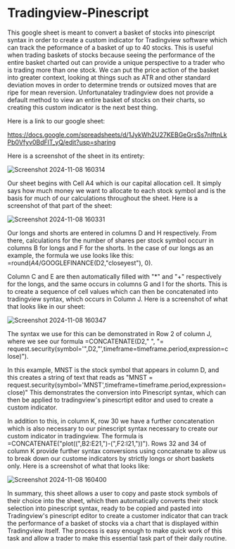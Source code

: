 # Tradingview-Pinescript

This google sheet is meant to convert a basket of stocks into pinescript syntax in order to create a custom indicator for Tradingview software which can track the peformance of a basket of up to 40 stocks. This is useful when trading baskets of stocks because seeing the performance of the entire basket charted out can provide a unique perspective to a trader who is trading more than one stock. We can put the price action of the basket into greater context, looking at things such as ATR and other standard deviation moves in order to determine trends or outsized moves that are ripe for mean reversion. Unfortunataley tradingview does not provide a default method to view an entire basket of stocks on their charts, so  creating this custom indicator is the next best thing.

Here is a link to our google sheet:

https://docs.google.com/spreadsheets/d/1JykWh2U27KEBGeGrsSs7nlftnLkPb0Vfyv0BdFlT_yQ/edit?usp=sharing

Here is a screenshot of the sheet in its entirety:

![Screenshot 2024-11-08 160314](https://github.com/user-attachments/assets/e75435c4-6247-4a57-984d-31ef1c97ec0b)


Our sheet begins with Cell A4 which is our capital allocation cell. It simply says how much money we want to allocate to each stock symbol and is the basis for much of our calculations throughout the sheet. Here is a screenshot of that part of the sheet:

![Screenshot 2024-11-08 160331](https://github.com/user-attachments/assets/38305ff2-01c8-4f59-87c0-7d1173345455)


Our longs and shorts are entered in columns D and H respectively. From there, calculations for the number of shares per stock symbol occurr in columns B for longs and F for the shorts. In the case of our longs as an example, the formula we use looks like this:
=round($A$4/GOOGLEFINANCE(D2,"closeyest"), 0). 

Column C and E are then automatically filled with "*" and "+" respectively for the longs, and the same occurs in columns G and I for the shorts. This is to create a sequence of cell values which can then be concatenated into tradingview syntax, which occurs in Column J. Here is a screenshot of what that looks like in our sheet:

![Screenshot 2024-11-08 160347](https://github.com/user-attachments/assets/1d702ff6-4d22-49b9-9c3e-6dca2855b806)


The syntax we use for this can be demonstrated in Row 2 of column J, where we see our formula =CONCATENATE(D2," ", "= request.security(symbol='",D2,"',timeframe=timeframe.period,expression=close)"). 

In this example, MNST is the stock symbol that appears in column D, and this creates a string of text that reads as 
"MNST = request.security(symbol='MNST',timeframe=timeframe.period,expression=close)" This demonstrates the conversion into Pinescript syntax, which can then be applied to tradingview's pinescrtipt editor and used to create a custom indicator. 

In addition to this, in column K, row 30 we have a further concatenation which is also necessary to our pinescript syntax necessary to create our custom indicator in tradingview. The formula is =CONCATENATE("plot((",B2:E21,")-(",F2:I21,"))"). Rows 32 and 34 of column K provide further syntax conversions using concatenate to allow us to break down our custome indicators by strictly longs or short baskets only. Here is a screenshot of what that looks like: 

![Screenshot 2024-11-08 160400](https://github.com/user-attachments/assets/fed8611a-7098-4318-8c20-023fdd1c629d)

In summary, this sheet allows a user to copy and paste stock symbols of their choice into the sheet, which then automatically converts their stock selection into pinescript syntax, ready to be copied and pasted into Tradingview's pinescript editor to create a customer indicator that can track the performance of a basket of stocks via a chart that is displayed within Tradingview itself. The process is easy enough to make quick work of this task and allow a trader to make this essential task part of their daily routine. 





